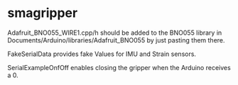 # smagripper

Adafruit_BNO055_WIRE1.cpp/h should be added to the BNO055 library in 
Documents/Arduino/libraries/Adafruit_BNO055 by just pasting them there.

FakeSerialData provides fake Values for IMU and Strain sensors.

SerialExampleOnfOff enables closing the gripper when the Arduino 
receives a 0.
